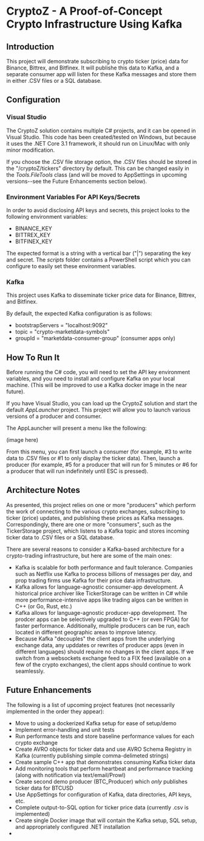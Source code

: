 # CryptoZ - A Proof-of-Concept Crypto Infrastructure Using Kafka

## Introduction

This project will demonstrate subscribing to crypto ticker (price) data for Binance, Bittrex, and Bitfinex. It will publishe this data to Kafka, and a separate consumer app will listen for these Kafka messages and store them in either .CSV files or a SQL database.

## Configuration

### Visual Studio

The CryptoZ solution contains multiple C# projects, and it can be opened in Visual Studio. This code has been created/tested on Windows, but because it uses the .NET Core 3.1 framework, it should run on Linux/Mac with only minor modification.

If you choose the .CSV file storage option, the .CSV files should be stored in the "/cryptoZ/tickers" directory by default. This can be changed easily in the *Tools.FileTools* class (and will be moved to AppSettings in upcoming versions--see the Future Enhancements section below).

### Environment Variables For API Keys/Secrets

In order to avoid disclosing API keys and secrets, this project looks to the following environment variables:

- BINANCE_KEY
- BITTREX_KEY
- BITFINEX_KEY

The expected format is a string with a vertical bar ("|") separating the key and secret. The *scripts* folder contains a PowerShell script which you can configure to easily set these environment variables.

### Kafka

This project uses Kafka to disseminate ticker price data for Binance, Bittrex, and Bitfinex.

By default, the expected Kafka configuration is as follows:
- bootstrapServers = "localhost:9092"
- topic = "crypto-marketdata-symbols"
- groupId = "marketdata-consumer-group" (consumer apps only)

## How To Run It

Before running the C# code, you will need to set the API key environment variables, and you need to install and configure Kafka on your local machine. (This will be improved to use a Kafka docker image in the near future).

If you have Visual Studio, you can load up the CryptoZ solution and start the default *AppLauncher* project. This project will allow you to launch various versions of a producer and consumer.

The AppLauncher will present a menu like the following:

(image here)

From this menu, you can first launch a consumer (for example, #3 to write data to .CSV files or #1 to only display the ticker data). Then, launch a producer (for example, #5 for a producer that will run for 5 minutes or #6 for a producer that will run indefinitely until ESC is pressed).

## Architecture Notes

As presented, this project relies on one or more "producers" which perform the work of connecting to the various crypto exchanges, subscribing to ticker (price) updates, and publishing these prices as Kafka messages. Correspondingly, there are one or more "consumers", such as the TickerStorage project, which listens to a Kafka topic and stores incoming ticker data to .CSV files or a SQL database.

There are several reasons to consider a Kafka-based architecture for a crypto-trading infrastructure, but here are some of the main ones:
- Kafka is scalable for both performance and fault tolerance. Companies such as Netflix use Kafka to process billions of messages per day, and prop trading firms use Kafka for their price data infrastructure.
- Kafka allows for language-agnostic consumer-app development. A historical price archiver like TickerStorage can be written in C# while more performance-intensive apps like trading algos can be written in C++ (or Go, Rust, etc.)
- Kafka allows for language-agnostic producer-app development. The prodcer apps can be selectively upgraded to C++ (or even FPGA) for faster performance. Additionally, multiple producers can be run, each located in different geographic areas to improve latency.
- Because Kafka "decouples" the client apps from the underlying exchange data, any upddates or rewrites of producer apps (even in different languages) should require no changes in the client apps. If we switch from a websockets exchange feed to a FIX feed (available on a few of the crypto exchanges), the client apps should continue to work seamlessly.

## Future Enhancements

The following is a list of upcoming project features (not necessarily implemented in the order they appear):

- Move to using a dockerized Kafka setup for ease of setup/demo
- Implement error-handling and unit tests
- Run performance tests and store baseline performance values for each crypto exchange
- Create AVRO objects for ticker data and use AVRO Schema Registry in Kafka (currently publishing simple comma-delimeted strings)
- Create sample C++ app that demonstrates consuming Kafka ticker data
- Add monitoring tools that perform heartbeat and performance tracking (along with notification via text/email/Prowl)
- Create second demo producer (BTC_Producer) which *only* publishes ticker data for BTCUSD
- Use AppSettings for configuration of Kafka, data directories, API keys, etc.
- Complete output-to-SQL option for ticker price data (currently .csv is implemented)
- Create single Docker image that will contain the Kafka setup, SQL setup, and appropriately configured .NET installation
- 